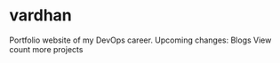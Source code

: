 # vardhan

Portfolio website of my DevOps career. 
Upcoming changes:
Blogs
View count
more projects

